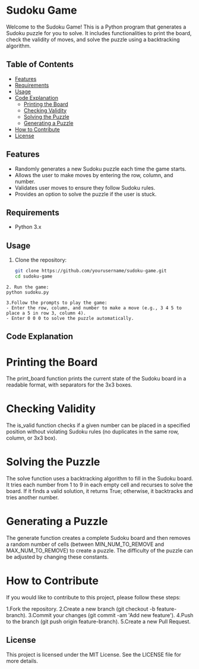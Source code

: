 # Sudoku Game

Welcome to the Sudoku Game! This is a Python program that generates a Sudoku puzzle for you to solve. It includes functionalities to print the board, check the validity of moves, and solve the puzzle using a backtracking algorithm.

## Table of Contents

- [Features](#features)
- [Requirements](#requirements)
- [Usage](#usage)
- [Code Explanation](#code-explanation)
  - [Printing the Board](#printing-the-board)
  - [Checking Validity](#checking-validity)
  - [Solving the Puzzle](#solving-the-puzzle)
  - [Generating a Puzzle](#generating-a-puzzle)
- [How to Contribute](#how-to-contribute)
- [License](#license)

## Features

- Randomly generates a new Sudoku puzzle each time the game starts.
- Allows the user to make moves by entering the row, column, and number.
- Validates user moves to ensure they follow Sudoku rules.
- Provides an option to solve the puzzle if the user is stuck.

## Requirements

- Python 3.x

## Usage

1. Clone the repository:
   ```sh
   git clone https://github.com/yourusername/sudoku-game.git
   cd sudoku-game
```
2. Run the game:
python sudoku.py

3.Follow the prompts to play the game:
- Enter the row, column, and number to make a move (e.g., 3 4 5 to place a 5 in row 3, column 4).
- Enter 0 0 0 to solve the puzzle automatically.
```
## Code Explanation

# Printing the Board
The print_board function prints the current state of the Sudoku board in a readable format, with separators for the 3x3 boxes.

# Checking Validity
The is_valid function checks if a given number can be placed in a specified position without violating Sudoku rules (no duplicates in the same row, column, or 3x3 box).

# Solving the Puzzle
The solve function uses a backtracking algorithm to fill in the Sudoku board. It tries each number from 1 to 9 in each empty cell and recurses to solve the board. If it finds a valid solution, it returns True; otherwise, it backtracks and tries another number.

# Generating a Puzzle
The generate function creates a complete Sudoku board and then removes a random number of cells (between MIN_NUM_TO_REMOVE and MAX_NUM_TO_REMOVE) to create a puzzle. The difficulty of the puzzle can be adjusted by changing these constants.

# How to Contribute
If you would like to contribute to this project, please follow these steps:

1.Fork the repository.
2.Create a new branch (git checkout -b feature-branch).
3.Commit your changes (git commit -am 'Add new feature').
4.Push to the branch (git push origin feature-branch).
5.Create a new Pull Request.
## License
This project is licensed under the MIT License. See the LICENSE file for more details.
